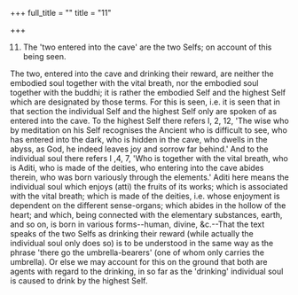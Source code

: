 +++
full_title = ""
title = "11"

+++


11. The 'two entered into the cave' are the two Selfs; on account of this being seen.

The two, entered into the cave and drinking their reward, are neither the embodied soul together with the vital breath, nor the embodied soul together with the buddhi; it is rather the embodied Self and the highest Self which are designated by those terms. For this is seen, i.e. it is seen that in that section the individual Self and the highest Self only are spoken of as entered into the cave. To the highest Self there refers I, 2, 12, 'The wise who by meditation on his Self recognises the Ancient who is difficult to see, who has entered into the dark, who is hidden in the cave, who dwells in the abyss, as God, he indeed leaves joy and sorrow far behind.' And to the individual soul there refers I ,4, 7, 'Who is together with the vital breath, who is Aditi, who is made of the deities, who entering into the cave abides therein, who was born variously through the elements.' Aditi here means the individual soul which enjoys (atti) the fruits of its works; which is associated with the vital breath; which is made of the deities, i.e. whose enjoyment is dependent on the different sense-organs; which abides in the hollow of the heart; and which, being connected with the elementary substances, earth, and so on, is born in various forms--human, divine, &c.--That the text speaks of the two Selfs as drinking their reward (while actually the individual soul only does so) is to be understood in the same way as the phrase 'there go the umbrella-bearers' (one of whom only carries the umbrella). Or else we may account for this on the ground that both are agents with regard to the drinking, in so far as the 'drinking' individual soul is caused to drink by the highest Self.

